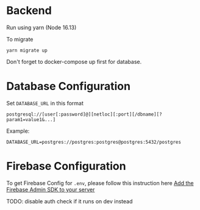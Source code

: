 # Backend

Run using yarn (Node 16.13)

To migrate
```
yarn migrate up
```

Don't forget to docker-compose up first for database.

# Database Configuration

Set `DATABASE_URL` in this format 

```
postgresql://[user[:password]@][netloc][:port][/dbname][?param1=value1&...]
```

Example:
```
DATABASE_URL=postgres://postgres:postgres@postgres:5432/postgres
```

# Firebase Configuration

To get Firebase Config for `.env`, please follow this instruction here
[Add the Firebase Admin SDK to your server](https://firebase.google.com/docs/admin/setup#initialize-sdk)

TODO: disable auth check if it runs on dev instead
